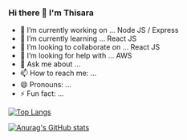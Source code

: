 ### Hi there 👋 I'm Thisara

- 🔭 I’m currently working on ... Node JS / Express
- 🌱 I’m currently learning ... React JS
- 👯 I’m looking to collaborate on ... React JS
- 🤔 I’m looking for help with ... AWS
- 💬 Ask me about ...
- 📫 How to reach me: ...
- 😄 Pronouns: ...
- ⚡ Fun fact: ...

[![Top Langs](https://github-readme-stats.vercel.app/api/top-langs/?username=thisara-jayamuni)](https://github.com/anuraghazra/github-readme-stats)

[![Anurag's GitHub stats](https://github-readme-stats.vercel.app/api?username=thisara-jayamuni&theme=radical)](https://github.com/anuraghazra/github-readme-stats)
